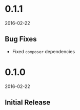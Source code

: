 # 0.1.1
2016-02-22

## Bug Fixes
- Fixed `composer` dependencies

# 0.1.0
2016-02-22

## Initial Release
